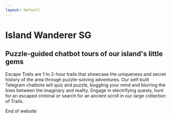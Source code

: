 ```yaml
---
layout: default
---
```


# Island Wanderer SG

## Puzzle-guided chatbot tours of our island's little gems

Escape Trails are 1 to 2-hour trails that showcase the uniqueness and secret history of the area through puzzle-solving adventures. Our self-built Telegram chatbots will quiz and puzzle, boggling your mind and blurring the lines between the imaginary and reality. Engage in electrifying quests, hunt for an escaped criminal or search for an ancient scroll in our large collection of Trails.

<script data-cfasync="false" type="text/javascript" src="https://app.ecwid.com/script.js?29624007&data_platform=code&data_date=2021-09-15" charset="utf-8"></script><script type="text/javascript"> xProductBrowser("categoriesPerRow=3","views=grid(20,3) list(60) table(60)","categoryView=grid","searchView=list","id=my-store-29624007");</script>

End of website
